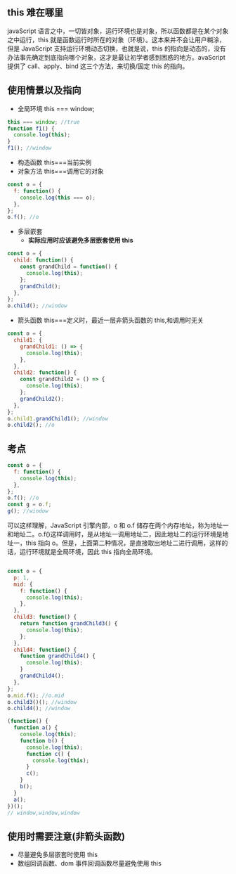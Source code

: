<!--
 * @Author: 鱼小柔
 * @Date: 2020-11-07 21:02:07
 * @LastEditors: your name
 * @LastEditTime: 2020-11-21 20:39:48
 * @Description: file content
-->

## this 难在哪里

javaScript 语言之中，一切皆对象，运行环境也是对象，所以函数都是在某个对象之中运行，this 就是函数运行时所在的对象（环境）。这本来并不会让用户糊涂，但是 JavaScript 支持运行环境动态切换，也就是说，this 的指向是动态的，没有办法事先确定到底指向哪个对象，这才是最让初学者感到困惑的地方。avaScript 提供了 call、apply、bind 这三个方法，来切换/固定 this 的指向。

## 使用情景以及指向

- 全局环境
  this === window;

```js
this === window; //true
function f1() {
  console.log(this);
}
f1(); //window
```

- 构造函数
  this===当前实例
- 对象方法
  this===调用它的对象

```js
const o = {
  f: function() {
    console.log(this === o);
  },
};
o.f(); //o
```

- 多层嵌套
  - **实际应用时应该避免多层嵌套使用 this**

```js
const o = {
  child: function() {
    const grandChild = function() {
      console.log(this);
    };
    grandChild();
  },
};
o.child(); //window
```

- 箭头函数
  this===定义时，最近一层非箭头函数的 this,和调用时无关

```js
const o = {
  child1: {
    grandChild1: () => {
      console.log(this);
    },
  },
  child2: function() {
    const grandChild2 = () => {
      console.log(this);
    };
    grandChild2();
  },
};
o.child1.grandChild1(); //window
o.child2(); //o
```

## 考点

```js
const o = {
  f: function() {
    console.log(this);
  },
};
o.f(); //o
const g = o.f;
g(); //window
```
  可以这样理解，JavaScript 引擎内部，o 和 o.f 储存在两个内存地址，称为地址一和地址二。o.f()这样调用时，是从地址一调用地址二，因此地址二的运行环境是地址一，this 指向 o。但是，上面第二种情况，是直接取出地址二进行调用，这样的话，运行环境就是全局环境，因此 this 指向全局环境。

``` js

const o = {
  p: 1,
  mid: {
    f: function() {
      console.log(this);
    },
  },
  child3: function() {
    return function grandChild3() {
      console.log(this);
    };
  },
  child4: function() {
    function grandChild4() {
      console.log(this);
    }
    grandChild4();
  },
};
o.mid.f(); //o.mid
o.child3()(); //window
o.child4(); //window
```

```js
(function() {
  function a() {
    console.log(this);
    function b() {
      console.log(this);
      function c() {
        console.log(this);
      }
      c();
    }
    b();
  }
  a();
})();
// window,window,window
```


## 使用时需要注意(非箭头函数)

- 尽量避免多层嵌套时使用 this
- 数组回调函数、dom 事件回调函数尽量避免使用 this
